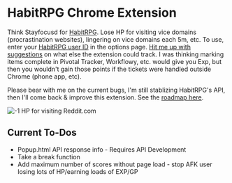 # HabitRPG Chrome Extension

Think Stayfocusd for [HabitRPG](http://habitrpg.com). Lose HP for visiting vice domains (procrastination websites), lingering on vice domains each 5m, etc. To use, enter your [HabitRPG user ID](https://img.skitch.com/20120829-qimntrn2qkra78wytxpujrh12a.jpg) in the options page. [Hit me up with suggestions](https://github.com/lefnire/habitrpg-chrome/issues) on what else the extension could track. I was thinking marking items complete in Pivotal Tracker, Workflowy, etc. would give you Exp, but then you wouldn't gain those points if the tickets were handled outside Chrome (phone app, etc).

Please bear with me on the current bugs, I'm still stablizing HabitRPG's API, then I'll come back & improve this extension. See the [roadmap here](https://workflowy.com/shared/b5eecfbd-4e76-cdcf-624e-529cd65f6ada/).

![-1 HP for visiting Reddit.com](https://img.skitch.com/20120829-cbb1x1m4kym58pwg95akcxi31p.jpg)

## Current To-Dos

  - Popup.html API response info - Requires API Development
  - Take a break function
  - Add maximum number of scores without page load - stop AFK user losing lots of HP/earning loads of EXP/GP
